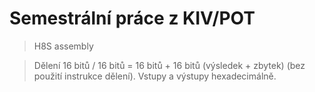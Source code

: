 Semestrální práce z KIV/POT
===========================

> H8S assembly

> Dělení 16 bitů / 16 bitů = 16 bitů + 16 bitů (výsledek + zbytek) (bez použití
instrukce dělení). Vstupy a výstupy hexadecimálně.

